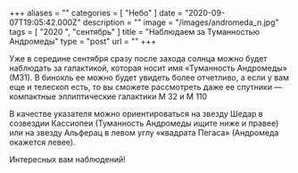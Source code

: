 +++
aliases = ""
categories = [ "Небо" ]
date = "2020-09-07T19:05:42.000Z"
description = ""
image = "/images/andromeda_n.jpg"
tags = [ "2020 ", "сентябрь" ]
title = "Наблюдаем за Туманностью Андромеды"
type = "post"
url = ""
+++


Уже в середине сентября сразу после захода солнца можно будет наблюдать за галактикой, которая носит имя «Туманность Андромеды» (М31). В бинокль ее можно будет увидеть более отчетливо, а если у вам еще и телескоп есть, то вы сможете рассмотреть даже ее спутники — компактные эллиптические галактики М 32 и М 110  
  
В качестве указателя можно ориентироваться на звезду Шедар в созвездии Кассиопеи (Туманность Андромеды ищите ниже и правее) или на звезду Альферац в левом углу «квадрата Пегаса» (Андромеда окажется левее).  
  
Интересных вам наблюдений!
